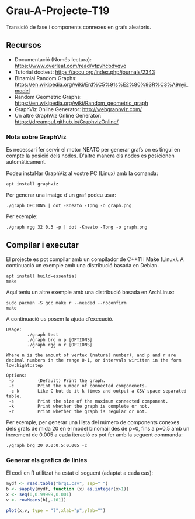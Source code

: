 # Grau-A-Projecte-T19

Transició de fase i components connexes en grafs aleatoris.

## Recursos

* Documentació (Només lectura): https://www.overleaf.com/read/vtpvhcbdvqvq
* Tutorial doctest: https://accu.org/index.php/journals/2343
* Binamial Random Graphs: https://en.wikipedia.org/wiki/Erd%C5%91s%E2%80%93R%C3%A9nyi_model
* Random Geometric Graphs: https://en.wikipedia.org/wiki/Random_geometric_graph
* GraphViz Online Generator: http://webgraphviz.com/
* Un altre GraphViz Online Generator: https://dreampuf.github.io/GraphvizOnline/

### Nota sobre GraphViz

Es necessari fer servir el motor NEATO per generar grafs on es tingui en compte la posició dels nodes. D'altre manera els nodes es posicionen automàticament.

Podeu instal·lar GraphViz al vostre PC (Linux) amb la comanda:

`````shell
apt install graphviz
`````

Per generar una imatge d'un graf podeu usar:

`````shell
./graph OPCIONS | dot -Kneato -Tpng -o graph.png
`````

Per exemple:

````shell
./graph rgg 32 0.3 -p | dot -Kneato -Tpng -o graph.png
````



## Compilar i executar

El projecte es pot compilar amb un compilador de C++11 i Make (Linux). A continuació un exemple amb una distribució basada en Debian.

`````shell
apt install build-essential
make
`````

Aquí teniu un altre exemple amb una distribució basada en ArchLinux:

~~~shell
sudo pacman -S gcc make r --needed --noconfirm
make
~~~

A continuació us posem la ajuda d'execució.

````shell
Usage:
        ./graph test
        ./graph brg n p [OPTIONS]
        ./graph rgg n r [OPTIONS]

Where n is the amount of vertex (natural number), and p and r are decimal numbers in the range 0-1, or intervals wiritten in the form low:hight:step

Options:
 -p         (Default) Print the graph.
 -c         Print the number of connected componenets.
 -c k       Like C but do it k times and output a CSV space separated table.
 -s         Print the size of the maximum connected component.
 -k         Print whether the graph is complete or not.
 -r         Print whether the graph is regular or not.
````

Per exemple, per generar una llista del número de components conexes dels grafs de mida 20 en el model binomail des de p=0, fins a p=0.5 amb un increment de 0.005 a cada iteració es pot fer amb la seguent commanda:

````shell
./graph brg 20 0.0:0.5:0.005 -c
````

### Generar els grafics de linies
El codi en R utilitzat ha estat el seguent (adaptat a cada cas):
````R
mydf <- read.table("brg1.csv", sep=" ")
b <- sapply(mydf, function (x) as.integer(x>1))
x <- seq(0,0.99999,0.001)
v <- rowMeans(b[,-101])

plot(x,v, type = "l",xlab="p",ylab="")
````
